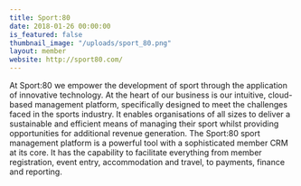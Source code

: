 ```yaml
---
title: Sport:80
date: 2018-01-26 00:00:00
is_featured: false
thumbnail_image: "/uploads/sport_80.png"
layout: member
website: http://sport80.com/
---
```


At Sport:80 we empower the development of sport through the application of innovative technology. At the heart of our business is our intuitive, cloud-based management platform, specifically designed to meet the challenges faced in the sports industry. It enables organisations of all sizes to deliver a sustainable and efficient means of managing their sport whilst providing opportunities for additional revenue generation. The Sport:80 sport management platform is a powerful tool with a sophisticated member CRM at its core. It has the capability to facilitate everything from member registration, event entry, accommodation and travel, to payments, finance and reporting.